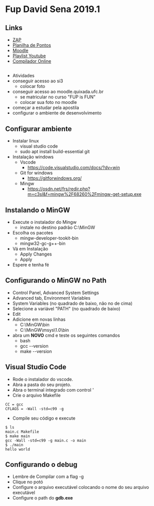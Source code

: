 # Fup David Sena 2019.1

## Links
- [ZAP](https://chat.whatsapp.com/Dap5w1KzF3HAQPzk22FDOK)
- [Planilha de Pontos](https://docs.google.com/spreadsheets/d/1p15OZdETdcwFwGUB1vCrJGyCg3puczo9xeSQD4xW0qA/edit?usp=sharing)
- [Moodle](moodle.quixada.ufc.br)
- [Playlist Youtube](https://www.youtube.com/watch?v=JmLub7HcTNU&list=PLqwyjBSVOHRyaq1DAKJkuKf2GKWfJD1b1)
- [Compilador Online](repl.it)
##

- Atividades
- conseguir acesso ao si3
    - colocar foto
- conseguir acesso ao moodle.quixada.ufc.br
    - se matricular no curso "FUP is FUN"
    - colocar sua foto no moodle
- começar a estudar pela apostila
- configurar o ambiente de desenvolvimento

## Configurar ambiente

- Instalar linux
    - visual studio code
    - sudo apt install build-essential git
- Instalação windows
    - Vscode
        - https://code.visualstudio.com/docs/?dv=win
    - Git for windows
        - https://gitforwindows.org/
    - Mingw
        - https://osdn.net/frs/redir.php?m=c3sl&f=mingw%2F68260%2Fmingw-get-setup.exe

## Instalando o MinGW
- Execute o instalador do Mingw
    - instale no destino padrão C:\MinGW
- Escolha os pacotes
    - mingw-developer-tookit-bin
    - mingw32-gc-g++-bin
- Vá em Instalação
    - Apply Changes
    - Apply
- Espere e tenha fé

## Configurando o MinGW no Path

- Control Panel, Advanced System Settings
- Advanced tab, Environment Variables
- System Variables (no quadrado de baixo, não no de cima)
- Selecione a variável "PATH" (no quadrado de baixo)
- Edit
- Adicione em novas linhas 
    - C:\MinGW\bin
    - C:\MinGW\msys\1.0\bin
- abra um **NOVO** cmd e teste os seguintes comandos
    - bash
    - gcc --version
    - make --version

## Visual Studio Code
- Rode o instalador do vscode.
- Abra a pasta do seu projeto.
- Abra o terminal integrado com control '
- Crie o arquivo Makefile
```
CC = gcc
CFLAGS = -Wall -std=c99 -g
```

- Compile seu código e execute
```
$ ls
main.c Makefile
$ make main
gcc -Wall -std=c99 -g main.c -o main
$ ./main
hello world
```

## Configurando o debug
- Lembre de Compilar com a flag -g
- Clique no potó
- Configure o arquivo executável colocando o nome do seu arquivo executável
- Configure o path do **gdb.exe**
